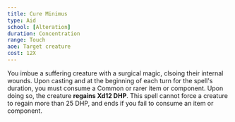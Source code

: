 ```yaml
---
title: Cure Minimus
type: Aid
school: [Alteration]
duration: Concentration 
range: Touch
aoe: Target creature
cost: 12X
---
```

You imbue a suffering creature with a surgical magic, clsoing their internal wounds. Upon casting and at the beginning of each turn for the spell's duration, you must consume a Common or rarer item or component. Upon doing so, the creature **regains Xd12 DHP**. This spell cannot force a creature to regain more than 25 DHP, and ends if you fail to consume an item or component.
